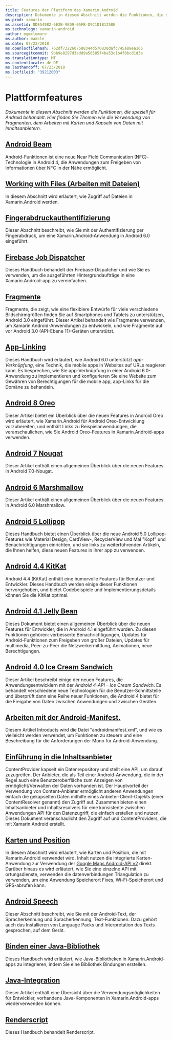 ```yaml
---
title: Features der Plattform des Xamarin.Android
description: Dokumente in diesem Abschnitt werden die Funktionen, die speziell für Android behandelt. Hier finden Sie Themen wie die Verwendung von Fragmenten, dem Arbeiten mit Karten und Kapseln von Daten mit Inhaltsanbietern.
ms.prod: xamarin
ms.assetid: DDE54082-6E2B-9ED9-05FB-D9C1D1B1258E
ms.technology: xamarin-android
author: mgmclemore
ms.author: mamcle
ms.date: 07/23/2018
ms.openlocfilehash: 762df7322607588344d570830dafc745a89ea165
ms.sourcegitcommit: 9bb9e8297d3edd9a50585f4ba53c1b4f0bcd1d3e
ms.translationtype: MT
ms.contentlocale: de-DE
ms.lasthandoff: 07/23/2018
ms.locfileid: "39212003"
---
```

# <a name="platform-features"></a>Plattformfeatures

_Dokumente in diesem Abschnitt werden die Funktionen, die speziell für Android behandelt. Hier finden Sie Themen wie die Verwendung von Fragmenten, dem Arbeiten mit Karten und Kapseln von Daten mit Inhaltsanbietern._

## <a name="android-beamandroidplatformandroid-beammd"></a>[Android Beam](~/android/platform/android-beam.md)

Android-Funktionen ist eine neue Near Field Communication (NFC)-Technologie in Android 4, die Anwendungen zum Freigeben von Informationen über NFC in der Nähe ermöglicht.

## <a name="working-with-filesandroidplatformfilesindexmd"></a>[Working with Files (Arbeiten mit Dateien)](~/android/platform/files/index.md)

In diesem Abschnitt wird erläutert, wie Zugriff auf Dateien in Xamarin.Android werden.

## <a name="fingerprint-authenticationandroidplatformfingerprint-authenticationindexmd"></a>[Fingerabdruckauthentifizierung](~/android/platform/fingerprint-authentication/index.md)

Dieser Abschnitt beschreibt, wie Sie mit der Authentifizierung per Fingerabdruck, um eine Xamarin.Android-Anwendung in Android 6.0 eingeführt.


## <a name="firebase-job-dispatcherandroidplatformfirebase-job-dispatchermd"></a>[Firebase Job Dispatcher](~/android/platform/firebase-job-dispatcher.md)

Dieses Handbuch behandelt der Firebase-Dispatcher und wie Sie es verwenden, um die ausgeführten Hintergrundaufträge in eine Xamarin.Android-app zu vereinfachen.

##  <a name="fragmentsandroidplatformfragmentsindexmd"></a>[Fragmente](~/android/platform/fragments/index.md)

Fragmente, die zeigt, wie eine flexiblere Entwürfe für viele verschiedene Bildschirmgrößen finden Sie auf Smartphones und Tablets zu unterstützen, Android 3.0 eingeführt. Dieser Artikel behandelt wie Fragmente verwenden, um Xamarin.Android-Anwendungen zu entwickeln, und wie Fragmente auf vor Android 3.0 (API-Ebene 11)-Geräten unterstützt.



## <a name="app-linkingandroidplatformapp-linkingmd"></a>[App-Linking](~/android/platform/app-linking.md)

Dieses Handbuch wird erläutert, wie Android 6.0 unterstützt _app-Verknüpfung_, eine Technik, die mobile apps in Websites auf URLs reagieren kann. Es besprechen, wie Sie app-Verknüpfung in einer Android 6.0-Anwendung zu implementieren und konfigurieren Sie eine Website zum Gewähren von Berechtigungen für die mobile app, app-Links für die Domäne zu behandeln.



##  <a name="android-8-oreoandroidplatformoreomd"></a>[Android 8 Oreo](~/android/platform/oreo.md)

Dieser Artikel bietet ein Überblick über die neuen Features in Android Oreo wird erläutert, wie Xamarin.Android für Android Oreo-Entwicklung vorzubereiten, und enthält Links zu Beispielanwendungen, die veranschaulichen, wie Sie Android Oreo-Features in Xamarin.Android-apps verwenden.



##  <a name="android-7-nougatandroidplatformnougatmd"></a>[Android 7 Nougat](~/android/platform/nougat.md)

Dieser Artikel enthält einen allgemeinen Überblick über die neuen Features in Android 7.0-Nougat.




##  <a name="android-6-marshmallowandroidplatformmarshmallowmd"></a>[Android 6 Marshmallow](~/android/platform/marshmallow.md)

Dieser Artikel enthält einen allgemeinen Überblick über die neuen Features in Android 6.0 Marshmallow.




##  <a name="android-5-lollipopandroidplatformlollipopmd"></a>[Android 5 Lollipop](~/android/platform/lollipop.md)

Dieses Handbuch bietet einen Überblick über die neue Android 5.0 Lollipop-Features wie Material Design, CardView-, RecyclerView und Mal "Kopf" und Benachrichtigungen einrichten, und sie links zu weiterführenden Artikeln, die Ihnen helfen, diese neuen Features in Ihrer app zu verwenden.



##  <a name="android-44-kitkatandroidplatformkitkatmd"></a>[Android 4.4 KitKat](~/android/platform/kitkat.md)

Android 4.4 (KitKat) enthält eine humorvolle Features für Benutzer und Entwickler. Dieses Handbuch werden einige dieser Funktionen hervorgehoben, und bietet Codebeispiele und Implementierungsdetails können Sie die KitKat optimal.




##  <a name="android-41-jelly-beanandroidplatformjelly-beanmd"></a>[Android 4.1 Jelly Bean](~/android/platform/jelly-bean.md)

Dieses Dokument bietet einen allgemeinen Überblick über die neuen Features für Entwickler, die in Android 4.1 eingeführt wurden. Zu diesen Funktionen gehören: verbesserte Benachrichtigungen, Updates für Android-Funktionen zum Freigeben von großer Dateien, Updates für multimedia, Peer-zu-Peer die Netzwerkermittlung, Animationen, neue Berechtigungen.



##  <a name="android-40-ice-cream-sandwichandroidplatformice-cream-sandwichmd"></a>[Android 4.0 Ice Cream Sandwich](~/android/platform/ice-cream-sandwich.md)

Dieser Artikel beschreibt einige der neuen Features, die Anwendungsentwicklern mit der *Android 4-API – Ice Cream Sandwich*.
Es behandelt verschiedene neue Technologien für die Benutzer-Schnittstelle und überprüft dann eine Reihe neuer Funktionen, die Android 4 bietet für die Freigabe von Daten zwischen Anwendungen und zwischen Geräten.


##  <a name="working-with-the-android-manifestandroid-manifestmd"></a>[Arbeiten mit der Android-Manifest.](android-manifest.md)

Diesem Artikel Introducts wird die Datei "androidmanifest.xml", und wie es vielleicht werden verwendet, um Funktionen zu steuern und eine Beschreibung für die Anforderungen der Mono für Android-Anwendung.


##  <a name="introduction-to-content-providersandroidplatformcontent-providersindexmd"></a>[Einführung in die Inhaltsanbieter](~/android/platform/content-providers/index.md)

ContentProvider kapselt ein Datenrepository und stellt eine API, um darauf zuzugreifen. Der Anbieter, die als Teil einer Android-Anwendung, die in der Regel auch eine Benutzeroberfläche zum Anzeigen von ermöglicht/Verwalten der Daten vorhanden ist. Der Hauptvorteil der Verwendung von Content-Anbieter ermöglicht anderen Anwendungen einfach die gekapselten Daten mithilfe eines Anbieter-Client-Objekts (einer ContentResolver genannt) den Zugriff auf. Zusammen bieten einen Inhaltsanbieter und inhaltsresolvers für eine konsistente zwischen Anwendungen API für den Datenzugriff, die einfach erstellen und nutzen. Dieses Dokument veranschaulicht den Zugriff auf und ContentProviders, die mit Xamarin.Android erstellt.



##  <a name="maps-and-locationandroidplatformmaps-and-locationindexmd"></a>[Karten und Position](~/android/platform/maps-and-location/index.md)

In diesem Abschnitt wird erläutert, wie Karten und Position, die mit Xamarin.Android verwendet wird. Inhalt nutzen die integrierte Karten-Anwendung zur Verwendung der [Google Maps Android-API v2](https://developers.google.com/maps/documentation/android/) direkt. Darüber hinaus es wird erläutert, wie Sie eine einzelne API mit ortungsdienste, verwenden die datenverbindungen Triangulation zu verwenden, um eine Anwendung Speicherort Fixes, Wi-Fi-Speicherort und GPS-abrufen kann.



## <a name="android-speechandroidplatformspeechmd"></a>[Android Speech](~/android/platform/speech.md)

Dieser Abschnitt beschreibt, wie Sie mit der Android-Text, der Spracherkennung und Spracherkennung, Text-Funktionen. Dazu gehört auch das Installieren von Language Packs und Interpretation des Texts gesprochen, auf dem Gerät.


##  <a name="binding-a-java-librarybinding-java-libraryindexmd"></a>[Binden einer Java-Bibliothek](binding-java-library/index.md)

Dieses Handbuch wird erläutert, wie Java-Bibliotheken in Xamarin.Android-apps zu integrieren, indem Sie eine Bibliothek Bindungen erstellen.

##  <a name="java-integrationjava-integrationindexmd"></a>[Java-Integration](java-integration/index.md)

Dieser Artikel enthält eine Übersicht über die Verwendungsmöglichkeiten für Entwickler, vorhandene Java-Komponenten in Xamarin.Android-apps wiederverwenden können.

##  <a name="renderscriptrenderscriptmd"></a>[Renderscript](renderscript.md)

Dieses Handbuch behandelt Renderscript.
